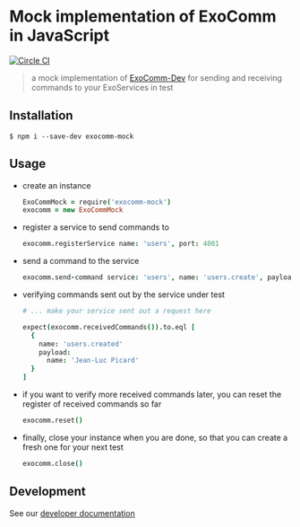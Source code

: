 # Mock implementation of ExoComm in JavaScript

[![Circle CI](https://circleci.com/gh/Originate/exocomm-mock-js.svg?style=shield&circle-token=4f522d83e80f98f58b30cd1c9ad7f2e24f8e0b58)](https://circleci.com/gh/Originate/exocomm-mock-js)

> a mock implementation of [ExoComm-Dev](https://github.com/Originate/exocomm-dev)
for sending and receiving commands to your ExoServices in test


## Installation

```
$ npm i --save-dev exocomm-mock
```


## Usage

* create an instance

  ```coffeescript
  ExoCommMock = require('exocomm-mock')
  exocomm = new ExoCommMock
  ```

* register a service to send commands to

  ```coffeescript
  exocomm.registerService name: 'users', port: 4001
  ```

* send a command to the service

  ```coffeescript
  exocomm.send-command service: 'users', name: 'users.create', payload: { name: 'Jean-Luc Picard' }
  ```

* verifying commands sent out by the service under test

  ```coffeescript
  # ... make your service sent out a request here

  expect(exocomm.receivedCommands()).to.eql [
    {
      name: 'users.created'
      payload:
        name: 'Jean-Luc Picard'
    }
  ]
  ```

* if you want to verify more received commands later, you can reset the register of received commands so far

  ```coffeescript
  exocomm.reset()
  ```

* finally, close your instance when you are done, so that you can create a fresh one for your next test

  ```coffeescript
  exocomm.close()
  ```


## Development

See our [developer documentation](CONTRIBUTING.md)
